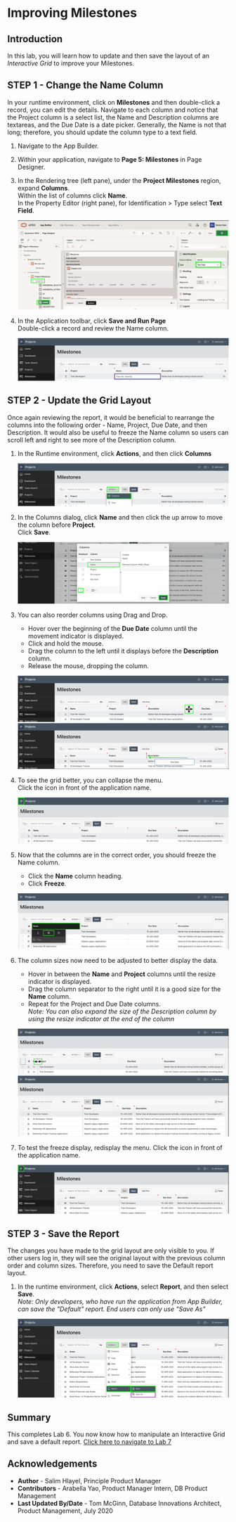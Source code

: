 # Improving Milestones

## Introduction
In this lab, you will learn how to update and then save the layout of an *Interactive Grid* to improve your Milestones.

## **STEP 1** - Change the Name Column
In your runtime environment, click on **Milestones** and then double-click a record, you can edit the details. Navigate to each column and notice that the Project column is a select list, the Name and Description columns are textareas, and the Due Date is a date picker. Generally, the Name is not that long; therefore, you should update the column type to a text field.

1. Navigate to the App Builder.
2. Within your application, navigate to **Page 5: Milestones** in Page Designer.
3. In the Rendering tree (left pane), under the **Project Milestones** region, expand **Columns**.  
    Within the list of columns click **Name**.  
    In the Property Editor (right pane), for Identification > Type select **Text Field**.

    ![](images/set-name.png " ")

4. In the Application toolbar, click **Save and Run Page**   
    Double-click a record and review the Name column.

    ![](images/view-name.png " ")

## **STEP 2** - Update the Grid Layout
Once again reviewing the report, it would be beneficial to rearrange the columns into the following order - Name, Project, Due Date, and then Description. It would also be useful to freeze the Name column so users can scroll left and right to see more of the Description column.

1. In the Runtime environment, click **Actions**, and then click **Columns**

    ![](images/go-columns.png " ")

2. In the Columns dialog, click **Name** and then click the up arrow to move the column before **Project**.    
    Click **Save**.

    ![](images/move-name.png " ")

3. You can also reorder columns using Drag and Drop.    
      - Hover over the beginning of the **Due Date** column until the movement indicator is displayed.  
      - Click and hold the mouse.   
      - Drag the column to the left until it displays before the **Description** column.    
      - Release the mouse, dropping the column.

    ![](images/show-movement.png " ")
    ![](images/drag-date.png " ")

4. To see the grid better, you can collapse the menu.   
    Click the icon in front of the application name.

    ![](images/hide-menu.png " ")

5. Now that the columns are in the correct order, you should freeze the Name column.   
      - Click the **Name** column heading.  
      - Click **Freeze**.

    ![](images/freeze.png " ")

6. The column sizes now need to be adjusted to better display the data.     
      - Hover in between the **Name** and **Project** columns until the resize indicator is displayed.  
      - Drag the column separator to the right until it is a good size for the **Name** column.     
      - Repeat for the Project and Due Date columns.  
    *Note: You can also expand the size of the Description column by using the resize indicator at the end of the column*

    ![](images/get-resize.png " ")
    ![](images/column-sizes.png " ")

7. To test the freeze display, redisplay the menu. Click the icon in front of the application name.

    ![](images/freeze-display.png " ")

## **STEP 3** - Save the Report
The changes you have made to the grid layout are only visible to you. If other users log in, they will see the original layout with the previous column order and column sizes. Therefore, you need to save the Default report layout.

1. In the runtime environment, click **Actions**, select **Report**, and then select **Save**.  
    *Note: Only developers, who have run the application from App Builder, can save the "Default" report. End users can only use "Save As"*

    ![](images/save.png " ")

## **Summary**

This completes Lab 6. You now know how to manipulate an Interactive Grid and save a default report. [Click here to navigate to Lab 7](?lab=lab-7-improving-tasks)

## **Acknowledgements**

 - **Author** -  Salim Hlayel, Principle Product Manager
 - **Contributors** - Arabella Yao, Product Manager Intern, DB Product Management
 - **Last Updated By/Date** - Tom McGinn, Database Innovations Architect, Product Management, July 2020

